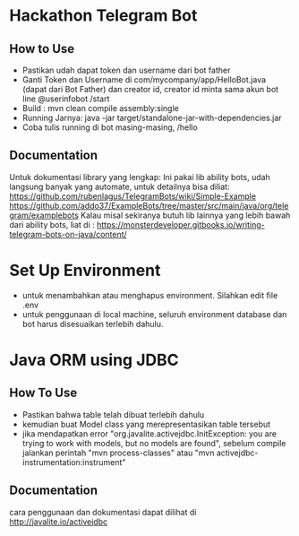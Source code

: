 # Hackathon Telegram Bot
## How to Use
- Pastikan udah dapat token dan username dari bot father
- Ganti Token dan Username di com/mycompany/app/HelloBot.java (dapat dari Bot Father) dan creator id, creator id minta sama akun bot line @userinfobot /start
- Build : mvn clean compile assembly:single
- Running Jarnya: java -jar target/standalone-jar-with-dependencies.jar
- Coba tulis running di bot masing-masing, /hello

## Documentation
Untuk dokumentasi library yang lengkap:
Ini pakai lib ability bots, udah langsung banyak yang automate, untuk detailnya bisa diliat:
https://github.com/rubenlagus/TelegramBots/wiki/Simple-Example
https://github.com/addo37/ExampleBots/tree/master/src/main/java/org/telegram/examplebots
Kalau misal sekiranya butuh lib lainnya yang lebih bawah dari ability bots, liat di :
https://monsterdeveloper.gitbooks.io/writing-telegram-bots-on-java/content/


# Set Up Environment
- untuk menambahkan atau menghapus environment. Silahkan edit file .env
- untuk penggunaan di local machine, seluruh environment database dan bot harus disesuaikan terlebih dahulu.

# Java ORM using JDBC
## How To Use
- Pastikan bahwa table telah dibuat terlebih dahulu
- kemudian buat Model class yang merepresentasikan table tersebut
- jika mendapatkan error "org.javalite.activejdbc.InitException: you are trying to work with models, but no models are found", sebelum compile jalankan perintah "mvn process-classes" atau "mvn activejdbc-instrumentation:instrument"
## Documentation
cara penggunaan dan dokumentasi dapat dilihat di http://javalite.io/activejdbc

